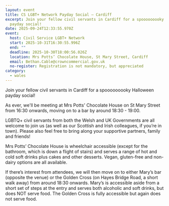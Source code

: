 ```yaml
---
layout: event
title: CS LGBT+ Network Payday Social – Cardiff
excerpt: Join your fellow civil servants in Cardiff for a spooooooooky Halloween
  payday social!
date: 2025-09-24T12:33:55.970Z
event:
  host: Civil Service LGBT+ Network
  start: 2025-10-31T16:30:55.996Z
  end: ""
  deadline: 2025-10-30T18:00:56.026Z
  location: Mrs Potts’ Chocolate House, St Mary Street, Cardiff
  email: Bethan.Cable@crowncommercial.gov.uk
  no-register: Registration is not mandatory, but appreciated
category:
  - wales
---
```

Join your fellow civil servants in Cardiff for a spooooooooky Halloween payday social!

As ever, we'll be meeting at Mrs Potts' Chocolate House on St Mary Street from 16:30 onwards, moving on to a bar by around 18:30 - 19:00. 

LGBTQ+ civil servants from both the Welsh and UK Governments are all welcome to join us (as well as our Scottish and Irish colleagues, if you’re in town). Please also feel free to bring along your supportive partners, family and friends!

Mrs Potts’ Chocolate House is wheelchair accessible (except for the bathroom, which is down a flight of stairs) and serves a range of hot and cold soft drinks plus cakes and other desserts. Vegan, gluten-free and non-dairy options are all available.

If there’s interest from attendees, we will then move on to either Mary’s bar (opposite the venue) or the Golden Cross (on Hayes Bridge Road, a short walk away) from around 18:30 onwards. Mary’s is accessible aside from a short set of steps at the entry and serves both alcoholic and soft drinks, but does NOT serve food. The Golden Cross is fully accessible but again does not serve food.